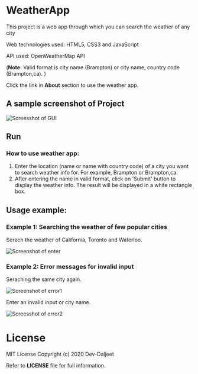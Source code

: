 # WeatherApp
This project is a web app through which you can search the weather of any city

Web technologies used: HTML5, CSS3 and JavaScript

API used: OpenWeatherMap API

(**Note:** Valid format is city name (Brampton) or city name, country code (Brampton,ca). )

Click the link in **About** section to use the weather app.

## A sample screenshot of Project
![Screesshot of GUI](https://github.com/Dev-Daljeet/WeatherApp/blob/main/screenshots/default.jpg?raw=true)

## Run

### How to use weather app:
  1. Enter the location (name or name with country code) of a city you want to search weather info for. For example, Brampton or Brampton,ca.
  2. After entering the name in valid format, click on 'Submit' button to display the weather info.
     The result will be displayed in a white rectangle box.
     
## Usage example:
### Example 1:  Searching the weather of few popular cities
Serach the weather of California, Toronto and Waterloo. 

![Screenshot of enter](https://github.com/Dev-Daljeet/WeatherApp/blob/main/screenshots/enter.jpg?raw=true)

### Example 2: Error messages for invalid input
Seraching the same city again.

![Screenshot of error1](https://github.com/Dev-Daljeet/WeatherApp/blob/main/screenshots/error1.jpg?raw=true)

Enter an invalid input or city name.

![Screesshot of error2](https://github.com/Dev-Daljeet/WeatherApp/blob/main/screenshots/error2.jpg?raw=true)

# License
MIT License
Copyright (c) 2020 Dev-Daljeet

Refer to **LICENSE** file for full information.

